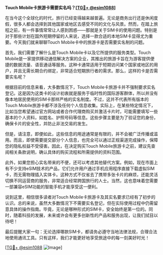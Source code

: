 **Touch Mobile卡旅游卡需要实名吗？[[TG💪+ @esim1088](https://t.me/s/esim1088)]**

在当今这个全球化的时代，旅行已经变得越来越普遍。无论是商务出行还是休闲度假，很多人都会选择到其他国家或地区去感受不同的文化与风景。然而，在踏上旅程之前，有一件事情常常让人感到困惑——那就是关于SIM卡的使用问题。特别是对于那些计划在国外短期停留的人来说，选择一款合适的本地SIM卡显得尤为重要。今天我们就来聊聊Touch Mobile卡中的旅游卡是否需要实名制的问题。

首先，我们需要了解什么是Touch Mobile卡以及它所提供的服务类型。Touch Mobile是一家提供移动通信解决方案的企业，其推出的旅游卡旨在为游客提供便捷的数据流量、语音通话等服务。这种卡通常适用于短期访问某个国家或地区的用户，并且无需长期合约绑定，非常适合短期旅行者的需求。那么，这样的卡是否需要实名呢？

根据目前的信息来看，大多数情况下，Touch Mobile卡旅游卡并不强制要求实名登记。这是因为这类卡的设计初衷就是服务于临时性的国际游客群体，所以并没有像本地居民使用的SIM卡那样严格的实名制度。不过，这并不代表所有版本的Touch Mobile旅游卡都不涉及任何个人信息收集。实际上，在某些特定情况下，比如当您希望通过官方网站或者合作代理商购买并激活卡片时，可能需要填写一些基本的个人资料，如姓名、护照号码等信息。这些步骤主要是为了验证您的身份，确保卡片的安全性，并防止非法交易的发生。

但是，请注意，即便如此，这些信息的用途通常是有限的，并不会被广泛传播或滥用。而且，即使需要提交部分个人信息，也完全可以通过正规渠道完成操作，保障您的隐私权益不受侵害。因此，在决定购买Touch Mobile旅游卡之前，建议先查阅相关条款说明，确认具体的购买流程和所需提供的资料范围。

此外，如果您担心实名带来的不便，还可以考虑其他替代方案。例如，现在市面上有不少支持eSIM技术的产品，它们允许用户通过手机应用程序直接下载虚拟SIM卡，而无需物理插入实体卡。这种方式不仅省去了携带多张卡片的麻烦，还能灵活切换不同运营商的服务，非常适合经常跨国旅行的人士。当然，这也意味着您需要一部兼容eSIM功能的智能手机才能享受这一便利。

说到这里，相信很多读者对Touch Mobile卡旅游卡及其实名要求已经有了初步的认识。总的来说，虽然大多数情况下不需要实名登记，但在实际使用过程中仍需留意具体的操作指南。毕竟，无论是哪种形式的SIM卡，安全始终是第一位的。同时，随着科技的发展，未来或许会有更多创新性的产品和服务出现，让我们拭目以待吧！

最后提醒大家一句：无论选择哪款SIM卡，都请务必遵守当地法律法规，合理合法地使用通讯工具。只有这样，我们才能更好地享受旅途中的每一刻美好时光！

[[TG💪+ @esim1088](https://t.me/s/esim1088) ![Image](https://i.postimg.cc/4NQfJmqS/Snipaste-2025-05-13-00-14-12.png)]